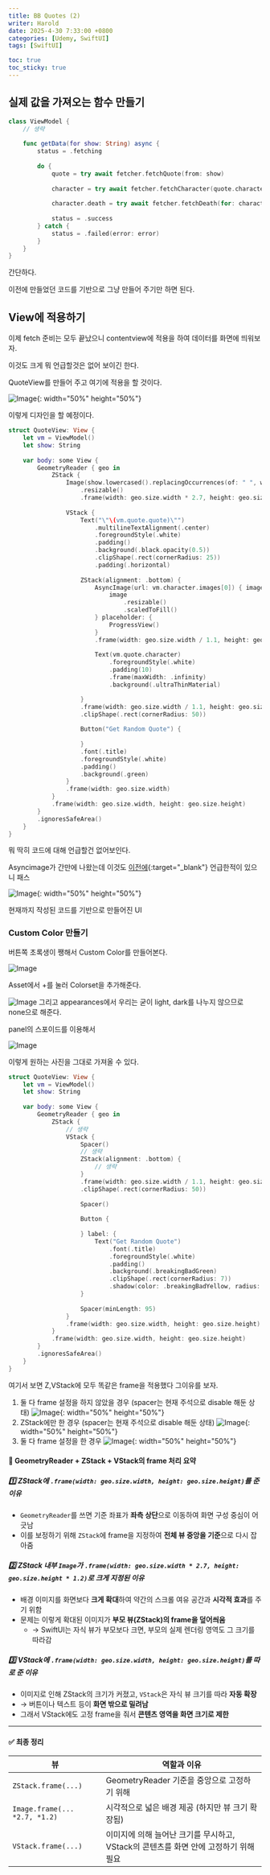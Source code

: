 ```yaml
---
title: BB Quotes (2)
writer: Harold
date: 2025-4-30 7:33:00 +0800
categories: [Udemy, SwiftUI]
tags: [SwiftUI]

toc: true
toc_sticky: true
---
```


## 실제 값을 가져오는 함수 만들기

```swift
class ViewModel {
    // 생략
    
    func getData(for show: String) async {
        status = .fetching
        
        do {
            quote = try await fetcher.fetchQuote(from: show)
            
            character = try await fetcher.fetchCharacter(quote.character)
            
            character.death = try await fetcher.fetchDeath(for: character.name)
            
            status = .success
        } catch {
            status = .failed(error: error)
        }
    }
}
```

간단하다.

이전에 만들었던 코드를 기반으로 그냥 만들어 주기만 하면 된다.

## View에 적용하기

이제 fetch 준비는 모두 끝났으니 contentview에 적용을 하여 데이터를 화면에 띄워보자.

이것도 크게 뭐 언급할것은 없어 보이긴 한다.

QuoteView를 만들어 주고 여기에 적용을 할 것이다.

![Image](https://github.com/user-attachments/assets/aae78868-9937-4a58-aeac-954dc91f2816){: width="50%" height="50%"} 

이렇게 디자인을 할 예정이다.

```swift
struct QuoteView: View {
    let vm = ViewModel()
    let show: String
    
    var body: some View {
        GeometryReader { geo in
            ZStack {
                Image(show.lowercased().replacingOccurrences(of: " ", with: ""))
                    .resizable()
                    .frame(width: geo.size.width * 2.7, height: geo.size.height * 1.2)
                
                VStack {
                    Text("\"\(vm.quote.quote)\"")
                        .multilineTextAlignment(.center)
                        .foregroundStyle(.white)
                        .padding()
                        .background(.black.opacity(0.5))
                        .clipShape(.rect(cornerRadius: 25))
                        .padding(.horizontal)
                    
                    ZStack(alignment: .bottom) {
                        AsyncImage(url: vm.character.images[0]) { image in
                            image
                                .resizable()
                                .scaledToFill()
                        } placeholder: {
                            ProgressView()
                        }
                        .frame(width: geo.size.width / 1.1, height: geo.size.height / 1.8)
                        
                        Text(vm.quote.character)
                            .foregroundStyle(.white)
                            .padding(10)
                            .frame(maxWidth: .infinity)
                            .background(.ultraThinMaterial)

                    }
                    .frame(width: geo.size.width / 1.1, height: geo.size.height / 1.8)
                    .clipShape(.rect(cornerRadius: 50))
                    
                    Button("Get Random Quote") {
                        
                    }
                    .font(.title)
                    .foregroundStyle(.white)
                    .padding()
                    .background(.green)
                }
                .frame(width: geo.size.width)
            }
            .frame(width: geo.size.width, height: geo.size.height)
        }
        .ignoresSafeArea()
    }
}
```

뭐 딱히 코드에 대해 언급할건 없어보인다.

Asyncimage가 간만에 나왔는데 이것도 [이전에](https://haroldfromk.github.io/posts/Asyncimage/){:target="_blank"} 언급한적이 있으니 패스

![Image](https://github.com/user-attachments/assets/c8ea5771-588a-4424-b50d-a880c8dc0b94){: width="50%" height="50%"} 

현재까지 작성된 코드를 기반으로 만들어진 UI

### Custom Color 만들기

버튼쪽 초록생이 쨍해서 Custom Color를 만들어본다.

![Image](https://github.com/user-attachments/assets/7ff75034-d6fd-4a3d-bd33-e59241259b6e)

Asset에서 +를 눌러 Colorset을 추가해준다.

![Image](https://github.com/user-attachments/assets/be250768-9b77-4445-a0fe-c6a6b81a9258) 그리고 appearances에서 우리는 굳이 light, dark를 나누지 않으므로 none으로 해준다.

panel의 스포이드를 이용해서

![Image](https://github.com/user-attachments/assets/6e808620-d845-4f00-a70e-f987203a26a6)

이렇게 원하는 사진을 그대로 가져올 수 있다.

```swift
struct QuoteView: View {
    let vm = ViewModel()
    let show: String
    
    var body: some View {
        GeometryReader { geo in
            ZStack {
                // 생략
                VStack {
                    Spacer()
                    // 생략
                    ZStack(alignment: .bottom) {
                        // 생략
                    }
                    .frame(width: geo.size.width / 1.1, height: geo.size.height / 1.8)
                    .clipShape(.rect(cornerRadius: 50))
                    
                    Spacer()
                    
                    Button {
                        
                    } label: {
                        Text("Get Random Quote")
                            .font(.title)
                            .foregroundStyle(.white)
                            .padding()
                            .background(.breakingBadGreen)
                            .clipShape(.rect(cornerRadius: 7))
                            .shadow(color: .breakingBadYellow, radius: 2)
                    }
                    
                    Spacer(minLength: 95)
                }
                .frame(width: geo.size.width, height: geo.size.height)
            }
            .frame(width: geo.size.width, height: geo.size.height)
        }
        .ignoresSafeArea()
    }
}
```

여기서 보면 Z,VStack에 모두 똑같은 frame을 적용했다 그이유를 보자.

1. 둘 다 frame 설정을 하지 않았을 경우 (spacer는 현재 주석으로 disable 해둔 상태)
![Image](https://github.com/user-attachments/assets/9ece0087-afcd-4923-94d8-9d94b62b2c92){: width="50%" height="50%"} 
2. ZStack에만 한 경우 (spacer는 현재 주석으로 disable 해둔 상태)
![Image](https://github.com/user-attachments/assets/c9c48857-fb4a-4408-8216-813da84e8cd0){: width="50%" height="50%"} 
3. 둘 다 frame 설정을 한 경우
![Image](https://github.com/user-attachments/assets/efcee1dd-9197-4119-8bb8-3c4fb1c6e7d5){: width="50%" height="50%"} 

#### 🧱 GeometryReader + ZStack + VStack의 frame 처리 요약

##### 1️⃣ ZStack에 `.frame(width: geo.size.width, height: geo.size.height)`를 준 이유
- `GeometryReader`를 쓰면 기준 좌표가 **좌측 상단**으로 이동하여 화면 구성 중심이 어긋남
- 이를 보정하기 위해 `ZStack`에 frame을 지정하여 **전체 뷰 중앙을 기준**으로 다시 잡아줌

##### 2️⃣ ZStack 내부 `Image`가 `.frame(width: geo.size.width * 2.7, height: geo.size.height * 1.2)`로 크게 지정된 이유
- 배경 이미지를 화면보다 **크게 확대**하여 약간의 스크롤 여유 공간과 **시각적 효과**를 주기 위함
- 문제는 이렇게 확대된 이미지가 **부모 뷰(ZStack)의 frame을 덮어씌움**
  - → SwiftUI는 자식 뷰가 부모보다 크면, 부모의 실제 렌더링 영역도 그 크기를 따라감

##### 3️⃣ VStack에 `.frame(width: geo.size.width, height: geo.size.height)`를 따로 준 이유
- 이미지로 인해 ZStack의 크기가 커졌고, `VStack`은 자식 뷰 크기를 따라 **자동 확장**
- → 버튼이나 텍스트 등이 **화면 밖으로 밀려남**
- 그래서 VStack에도 고정 frame을 줘서 **콘텐츠 영역을 화면 크기로 제한**

---

#### ✅ 최종 정리

| 뷰       | 역할과 이유 |
|----------|-------------|
| `ZStack.frame(...)` | GeometryReader 기준을 중앙으로 고정하기 위해 |
| `Image.frame(... *2.7, *1.2)` | 시각적으로 넓은 배경 제공 (하지만 뷰 크기 확장됨) |
| `VStack.frame(...)` | 이미지에 의해 늘어난 크기를 무시하고, VStack의 콘텐츠를 화면 안에 고정하기 위해 필요 |